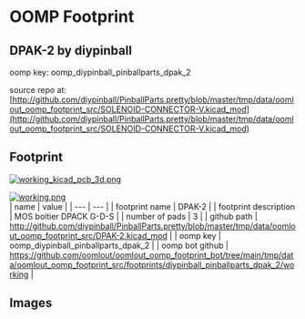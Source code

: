 # OOMP Footprint  
## DPAK-2  by diypinball  
  
oomp key: oomp_diypinball_pinballparts_dpak_2  
  
source repo at: [http://github.com/diypinball/PinballParts.pretty/blob/master/tmp/data/oomlout_oomp_footprint_src/SOLENOID-CONNECTOR-V.kicad_mod](http://github.com/diypinball/PinballParts.pretty/blob/master/tmp/data/oomlout_oomp_footprint_src/SOLENOID-CONNECTOR-V.kicad_mod)  
## Footprint  
  
[![working_kicad_pcb_3d.png](working_kicad_pcb_3d_600.png)](working_kicad_pcb_3d.png)  
  
[![working.png](working_600.png)](working.png)  
| name | value | 
| --- | --- | 
| footprint name | DPAK-2 | 
| footprint description | MOS boitier DPACK G-D-S | 
| number of pads | 3 | 
| github path | http://github.com/diypinball/PinballParts.pretty/blob/master/tmp/data/oomlout_oomp_footprint_src/DPAK-2.kicad_mod | 
| oomp key | oomp_diypinball_pinballparts_dpak_2 | 
| oomp bot github | https://github.com/oomlout/oomlout_oomp_footprint_bot/tree/main/tmp/data/oomlout_oomp_footprint_src/footprints/diypinball_pinballparts_dpak_2/working | 
## Images  
